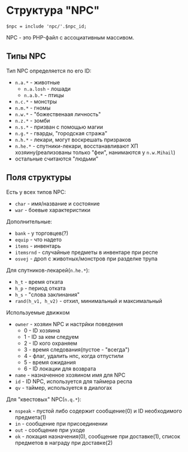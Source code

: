 # Структура "NPC"

`$npc = include 'npc/'.$npc_id;`

NPC - это PHP-файл с ассоциативным массивом.

## Типы NPC

Тип NPC определяется по его ID:

* `n.a.*` - животные
    * `n.a.losh` - лошади
    * `n.a.b.*` - птицы
* `n.c.*` - монстры
* `n.m.*` - гномы
* `n.w.*` - "божественаая личность"
* `n.z.*` - зомби
* `n.s.*` - призван с помощью магии
* `n.g.*` - гварды, "городская стража"
* `n.h.*` - лекари, могут воскрешать призраков
* `n.he.*` - спутники-лекари, восстанавливают ХП хозяину(реализованы только "феи", нанимаются у `n.w.Mihail`)
* остальные считаются "людьми"

## Поля структуры

Есть у всех типов NPC:
* `char` - имя/название и состояние
* `war` - боевые характеристики

Дополнительные:
* `bank` - у торговцев(?)
* `equip` - что надето
* `items` - инвентарь
* `itemsrnd` - случайные предметы в инвентаре при респе
* `osvej` - дроп с животных/монстров при разделке трупа

Для спутников-лекарей(`n.he.*`):
* `h_t` - время отката
* `h_p` - период отката
* `h_s` - "слова заклинания"
* `rand(h_v1, h_v2)` - отхил, минимальный и максимальный

Используемые движком
* `owner` - хозяин NPC и настрйки поведения
    * 0 - ID хозяина
    * 1 - ID за кем следуем
    * 2 - ID кого охраняем
    * 3 - время следования(пустое - "всегда")
    * 4 - флаг, удалить нпс, когда отпустили
    * 5 - время ожидания
    * 6 - ID локации для возврата
* `name` - назначенное хозяином имя для NPC
* `id` - ID NPC, используется для таймера респа
* `qv` - таймер, используется в диалогах

Для "квестовых" NPC(`n.q.*`):
* `nspeak` - пустой либо содержит сообщение(0) и ID необходимого предмета(1)
* `in` - сообщение при присоединении
* `out` - сообщение при уходе
* `ok` - локация назначения(0), сообщение при доставке(1), список предметов в награду при доставке(2)
